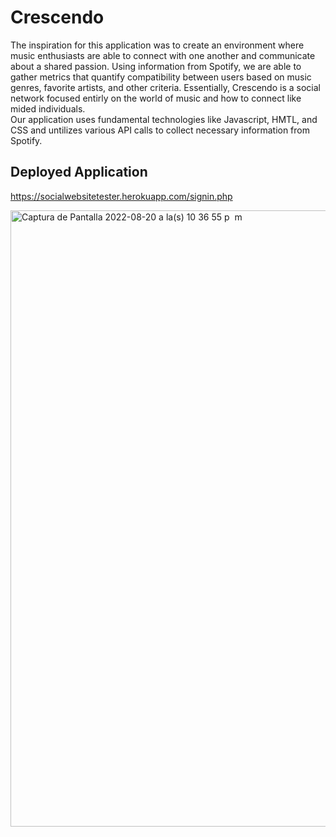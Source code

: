 # Crescendo

The inspiration for this application was to create an environment where music enthusiasts are able to connect with one another and communicate about a shared passion.  Using information from Spotify, we are able to gather metrics that quantify compatibility between users based on music genres, favorite artists, and other criteria.  Essentially, Crescendo is a social network focused entirly on the world of music and how to connect like mided individuals.  
Our application uses fundamental technologies like Javascript, HMTL, and CSS and untilizes various API calls to collect necessary information from Spotify. 

## Deployed Application

https://socialwebsitetester.herokuapp.com/signin.php

<img width="986" alt="Captura de Pantalla 2022-08-20 a la(s) 10 36 55 p  m" src="https://user-images.githubusercontent.com/104267825/185772960-019ef7f1-2f6d-46e0-b543-50c8088f464f.png">
